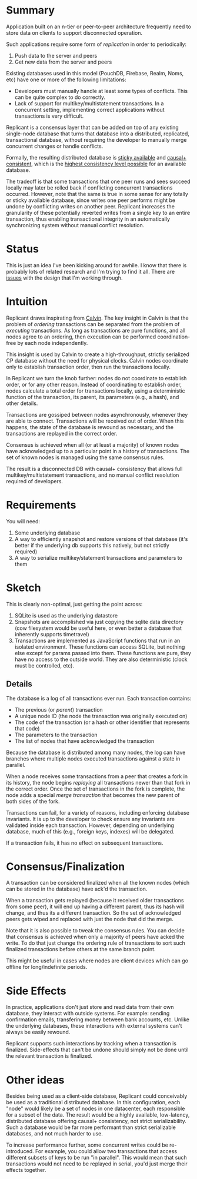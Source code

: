 # Summary

Application built on an n-tier or peer-to-peer architecture frequently need to store data on clients to support disconnected operation.

Such applications require some form of _replication_ in order to periodically:

1. Push data to the server and peers
2. Get new data from the server and peers

Existing databases used in this model (PouchDB, Firebase, Realm, Noms, etc) have one or more of the following limitations:

* Developers must manually handle at least some types of conflicts. This can be quite complex to do correctly.
* Lack of support for multikey/multistatement transactions. In a concurrent setting, implementing correct applications without
  transactions is very difficult.
  
Replicant is a consensus layer that can be added on top of any existing single-node database that turns that database into a
distributed, replicated, transactional database, without requiring the developer to manually merge concurrent changes
or handle conflicts.

Formally, the resulting distributed database is [sticky available](https://jepsen.io/consistency) and [causal+ consistent](https://jepsen.io/consistency/models/causal), which is the [highest consistency level possible](http://www.cs.cornell.edu/lorenzo/papers/cac-tr.pdf) for an available database.

The tradeoff is that some transactions that one peer runs and
sees succeed locally may later be rolled back if conflicting concurrent transactions occurred. However, note that the
same is true in some sense for any totally or sticky available database, since writes one peer performs might be undone
by conflicting writes on another peer. Replicant increases the granularity of these potentially reverted writes from a single key to an entire transaction, thus enabling transactional integrity in an automatically synchronizing system without manual conflict resolution.

# Status

This is just an idea I've been kicking around for awhile. I know that there is probably lots of related research and I'm trying to find it all. There are [issues](https://github.com/aboodman/replicant/issues) with the design that I'm working through.

# Intuition

Replicant draws inspirating from [Calvin](http://cs.yale.edu/homes/thomson/publications/calvin-sigmod12.pdf). The key insight in Calvin is that the problem of _ordering_
transactions can be separated from the problem of _executing_ transactions. As long as transactions are pure functions,
and all nodes agree to an ordering, then execution can be performed coordination-free by each node independently.

This insight is used by Calvin to create a high-throughput, strictly serialized CP database without the need for physical clocks. Calvin nodes coordinate only to establish transaction order, then run the transactions locally.

In Replicant we turn the knob further: nodes do not coordinate to establish order, or for any other reason. Instead of coordinating to establish order, nodes calculate a total order for transactions locally, using a deterministic function of the transaction, its parent, its parameters (e.g., a hash), and other details.

Transactions are gossiped between nodes asynchronously, whenever they are able to connect. Transactions will be received
out of order. When this happens, the state of the database is rewound as necessary, and the transactions are replayed in the correct order.

Consensus is achieved when all (or at least a majority) of known nodes have acknowledged up to a particular point in a
history of transactions. The set of known nodes is managed using the same consensus rules.

The result is a disconnected DB with causal+ consistency that allows full multikey/multistatement transactions, and no
manual conflict resolution required of developers.

# Requirements

You will need:

1. Some underlying database
2. A way to efficiently snapshot and restore versions of that database (it's better if the underlying db supports this natively, but not strictly required)
3. A way to serialize multikey/statement transactions and parameters to them

# Sketch

This is clearly non-optimal, just getting the point across:

1. SQLite is used as the underlying datastore
2. Snapshots are accomplished via just copying the sqlite data directory (cow filesystem would be useful here, or even better a database that inherently supports timetravel)
3. Transactions are implemented as JavaScript functions that run in an isolated environment. These functions can access SQLite, but nothing else except for params passed into them.
These functions are pure, they have no access to the outside world. They are also deterministic (clock must be controlled, etc).

## Details

The database is a log of all transactions ever run. Each transaction contains:

* The previous (or _parent_) transaction
* A unique node ID (the node the transaction was originally executed on)
* The code of the transaction (or a hash or other identifier that represents that code)
* The parameters to the transaction
* The list of nodes that have acknowledged the transaction

Because the database is distributed among many nodes, the log can have branches where multiple nodes executed transactions
against a state in parallel.

When a node receives some transactions from a peer that creates a fork in its history, the node begins _replaying_ all transactions newer than that fork in the correct order. Once the set of transactions in the fork is complete, the node adds a special _merge transaction_ that becomes the new parent of both sides of the fork.

Transactions can fail, for a variety of reasons, including enforcing database invariants. It is up to the developer to check
ensure any invariants are validated inside each transaction. However, depending on underlying database, much of this (e.g.,
foreign keys, indexes) will be delegated.

If a transaction fails, it has no effect on subsequent transactions.

# Consensus/Finalization

A transaction can be considered finalized when all the known nodes (which can be stored in the database) have ack'd the transaction.

When a transaction gets replayed (because it received older transactions from some peer), it will end up having a different
parent, thus its hash will change, and thus its a different transaction. So the set of acknowledged peers gets wiped and
replaced with just the node that did the merge.

Note that it is also possible to tweak the consensus rules. You can decide that consensus is achieved when only a majority of
peers have acked the write. To do that just change the ordering rule of transactions to sort such finalized transactions before others at the same branch point.

This might be useful in cases where nodes are client devices which can go offline for long/indefinite periods.

# Side Effects

In practice, applications don't just store and read data from their own database, they interact with outside systems. For example: sending confirmation emails, transfering money between bank accounts, etc. Unlike the underlying databases, these interactions with external systems can't always be easily rewound.

Replicant supports such interactions by tracking when a transaction is finalized. Side-effects that can't be undone should simply not be done until the relevant transaction is finalized.

# Other ideas

Besides being used as a client-side database, Replicant could conceivably be used as a traditional distributed database.
In this configuration, each "node" would likely be a set of nodes in one datacenter, each responsible for a subset of the
data. The result would be a highly available, low-latency, distributed database offering causal+ consistency, not strict
serializability. Such a database would be far more performant than strict serializable databases, and not much harder to
use.

To increase performance further, some concurrent writes could be re-introduced. For example, you could allow two transactions that access different subsets of keys to be run "in parallel". This would mean that such transactions would not need to be
replayed in serial, you'd just merge their effects together.
